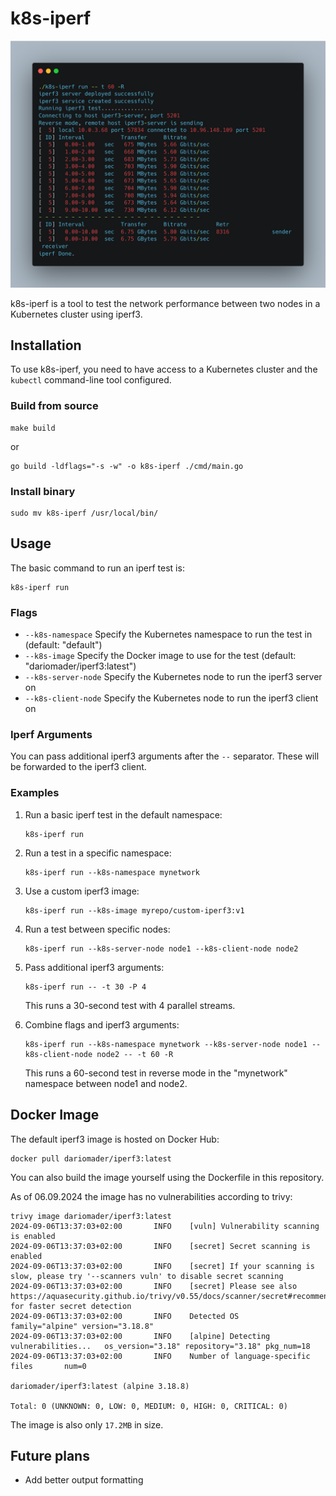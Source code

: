# k8s-iperf

![k8s-iperf screenshot](assets/screenshot.png)

k8s-iperf is a tool to test the network performance between two nodes in a Kubernetes cluster using iperf3.

## Installation

To use k8s-iperf, you need to have access to a Kubernetes cluster and the `kubectl` command-line tool configured.

### Build from source

```
make build
```

or

```
go build -ldflags="-s -w" -o k8s-iperf ./cmd/main.go
```

### Install binary

```
sudo mv k8s-iperf /usr/local/bin/
```

## Usage

The basic command to run an iperf test is:

```
k8s-iperf run
```

### Flags

- `--k8s-namespace` Specify the Kubernetes namespace to run the test in (default: "default")
- `--k8s-image` Specify the Docker image to use for the test (default: "dariomader/iperf3:latest")
- `--k8s-server-node` Specify the Kubernetes node to run the iperf3 server on
- `--k8s-client-node` Specify the Kubernetes node to run the iperf3 client on

### Iperf Arguments

You can pass additional iperf3 arguments after the `--` separator. These will be forwarded to the iperf3 client.

### Examples

1. Run a basic iperf test in the default namespace:
   ```
   k8s-iperf run
   ```

2. Run a test in a specific namespace:
   ```
   k8s-iperf run --k8s-namespace mynetwork
   ```

3. Use a custom iperf3 image:
   ```
   k8s-iperf run --k8s-image myrepo/custom-iperf3:v1
   ```

4. Run a test between specific nodes:
   ```
   k8s-iperf run --k8s-server-node node1 --k8s-client-node node2
   ```

5. Pass additional iperf3 arguments:
   ```
   k8s-iperf run -- -t 30 -P 4
   ```
   This runs a 30-second test with 4 parallel streams.

6. Combine flags and iperf3 arguments:
   ```
   k8s-iperf run --k8s-namespace mynetwork --k8s-server-node node1 --k8s-client-node node2 -- -t 60 -R
   ```
   This runs a 60-second test in reverse mode in the "mynetwork" namespace between node1 and node2.

## Docker Image

The default iperf3 image is hosted on Docker Hub:

```
docker pull dariomader/iperf3:latest
```

You can also build the image yourself using the Dockerfile in this repository.

As of 06.09.2024 the image has no vulnerabilities according to trivy:

```
trivy image dariomader/iperf3:latest
2024-09-06T13:37:03+02:00       INFO    [vuln] Vulnerability scanning is enabled
2024-09-06T13:37:03+02:00       INFO    [secret] Secret scanning is enabled
2024-09-06T13:37:03+02:00       INFO    [secret] If your scanning is slow, please try '--scanners vuln' to disable secret scanning
2024-09-06T13:37:03+02:00       INFO    [secret] Please see also https://aquasecurity.github.io/trivy/v0.55/docs/scanner/secret#recommendation for faster secret detection
2024-09-06T13:37:03+02:00       INFO    Detected OS     family="alpine" version="3.18.8"
2024-09-06T13:37:03+02:00       INFO    [alpine] Detecting vulnerabilities...   os_version="3.18" repository="3.18" pkg_num=18
2024-09-06T13:37:03+02:00       INFO    Number of language-specific files       num=0

dariomader/iperf3:latest (alpine 3.18.8)

Total: 0 (UNKNOWN: 0, LOW: 0, MEDIUM: 0, HIGH: 0, CRITICAL: 0)
```

The image is also only `17.2MB` in size.

## Future plans
- Add better output formatting



